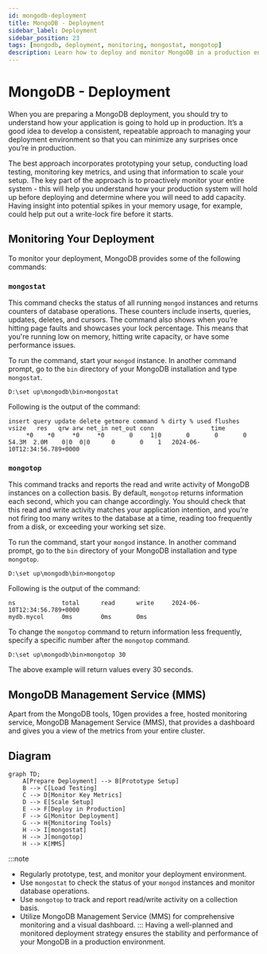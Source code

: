 ```yaml
---
id: mongodb-deployment
title: MongoDB - Deployment
sidebar_label: Deployment
sidebar_position: 23
tags: [mongodb, deployment, monitoring, mongostat, mongotop]
description: Learn how to deploy and monitor MongoDB in a production environment.
---
```


# MongoDB - Deployment

When you are preparing a MongoDB deployment, you should try to understand how your application is going to hold up in production. It’s a good idea to develop a consistent, repeatable approach to managing your deployment environment so that you can minimize any surprises once you’re in production.

The best approach incorporates prototyping your setup, conducting load testing, monitoring key metrics, and using that information to scale your setup. The key part of the approach is to proactively monitor your entire system - this will help you understand how your production system will hold up before deploying and determine where you will need to add capacity. Having insight into potential spikes in your memory usage, for example, could help put out a write-lock fire before it starts.

## Monitoring Your Deployment

To monitor your deployment, MongoDB provides some of the following commands:

### `mongostat`

This command checks the status of all running `mongod` instances and returns counters of database operations. These counters include inserts, queries, updates, deletes, and cursors. The command also shows when you’re hitting page faults and showcases your lock percentage. This means that you're running low on memory, hitting write capacity, or have some performance issues.

To run the command, start your `mongod` instance. In another command prompt, go to the `bin` directory of your MongoDB installation and type `mongostat`.

```shell
D:\set up\mongodb\bin>mongostat
```

Following is the output of the command:

```plaintext
insert query update delete getmore command % dirty % used flushes vsize   res   qrw arw net_in net_out conn                time
     *0    *0     *0     *0       0     1|0       0       0       0 54.3M  2.0M    0|0  0|0      0       0    1   2024-06-10T12:34:56.789+0000
```

### `mongotop`

This command tracks and reports the read and write activity of MongoDB instances on a collection basis. By default, `mongotop` returns information each second, which you can change accordingly. You should check that this read and write activity matches your application intention, and you’re not firing too many writes to the database at a time, reading too frequently from a disk, or exceeding your working set size.

To run the command, start your `mongod` instance. In another command prompt, go to the `bin` directory of your MongoDB installation and type `mongotop`.

```shell
D:\set up\mongodb\bin>mongotop
```

Following is the output of the command:

```plaintext
ns             total      read      write     2024-06-10T12:34:56.789+0000
mydb.mycol     0ms        0ms       0ms
```

To change the `mongotop` command to return information less frequently, specify a specific number after the `mongotop` command.

```shell
D:\set up\mongodb\bin>mongotop 30
```

The above example will return values every 30 seconds.

## MongoDB Management Service (MMS)

Apart from the MongoDB tools, 10gen provides a free, hosted monitoring service, MongoDB Management Service (MMS), that provides a dashboard and gives you a view of the metrics from your entire cluster.

## Diagram

```mermaid
graph TD;
    A[Prepare Deployment] --> B[Prototype Setup]
    B --> C[Load Testing]
    C --> D[Monitor Key Metrics]
    D --> E[Scale Setup]
    E --> F[Deploy in Production]
    F --> G[Monitor Deployment]
    G --> H{Monitoring Tools}
    H --> I[mongostat]
    H --> J[mongotop]
    H --> K[MMS]
```

:::note

- Regularly prototype, test, and monitor your deployment environment.
- Use `mongostat` to check the status of your `mongod` instances and monitor database operations.
-  Use `mongotop` to track and report read/write activity on a collection basis.
- Utilize MongoDB Management Service (MMS) for comprehensive monitoring and a visual dashboard.
:::
Having a well-planned and monitored deployment strategy ensures the stability and performance of your MongoDB in a production environment.
